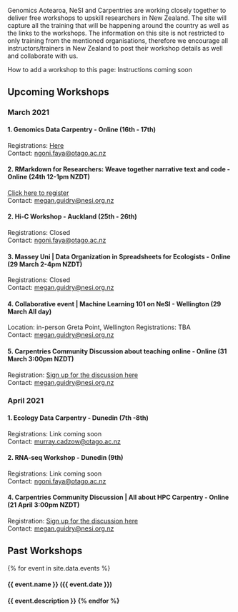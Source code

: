 Genomics Aotearoa, NeSI and Carpentries are working closely together to deliver free workshops to upskill researchers in New Zealand. The site will capture all the training that will be happening around the country as well as the links to the workshops. The information on this site is not restricted to only training from the mentioned organisations, therefore we encourage all instructors/trainers in New Zealand to post their workshop details as well and collaborate with us.

How to add a workshop to this page: Instructions coming soon

## Upcoming Workshops

### March 2021
#### 1. Genomics Data Carpentry - Online (16th - 17th)
Registrations: <a href="https://www.eventbrite.co.nz/e/genomics-data-carpentry-online-tickets-142449096081">Here</a> <br>
Contact: ngoni.faya@otago.ac.nz <br>

#### 2. RMarkdown for Researchers: Weave together narrative text and code - Online (24th 12-1pm NZDT)
<a href="https://www.eventbrite.co.nz/e/rmarkdown-for-researchers-weave-together-narrative-text-and-code-registration-144069029345">Click here to register</a> <br>
Contact: megan.guidry@nesi.org.nz <br>

#### 2. Hi-C Workshop - Auckland (25th - 26th)
Registrations: Closed <br>
Contact: ngoni.faya@otago.ac.nz <br>

#### 3. Massey Uni | Data Organization in Spreadsheets for Ecologists - Online (29 March 2-4pm NZDT)
Registrations: Closed <br>
Contact: megan.guidry@nesi.org.nz <br>

#### 4. Collaborative event | Machine Learning 101 on NeSI - Wellington (29 March All day)
Location: in-person Greta Point, Wellington
Registrations: TBA <br>
Contact: megan.guidry@nesi.org.nz <br>

#### 5. Carpentries Community Discussion about teaching online - Online (31 March 3:00pm NZDT)
Registration: <a href="https://pad.carpentries.org/community-discussions">Sign up for the discussion here</a> <br>
Contact: megan.guidry@nesi.org.nz <br>

### April 2021
#### 1. Ecology Data Carpentry - Dunedin (7th -8th)
Registrations: Link coming soon <br>
Contact: murray.cadzow@otago.ac.nz <br>

#### 2. RNA-seq Workshop - Dunedin (9th)
Registrations: Link coming soon <br>
Contact: ngoni.faya@otago.ac.nz <br>

#### 4. Carpentries Community Discussion | All about HPC Carpentry  - Online (21 April 3:00pm NZDT)
Registration: <a href="https://pad.carpentries.org/community-discussions">Sign up for the discussion here</a> <br>
Contact: megan.guidry@nesi.org.nz <br>


## Past Workshops

{% for event in site.data.events %}
<h4>{{ event.name }} ({{ event.date }})<h4>
{{ event.description }}
{% endfor %}
